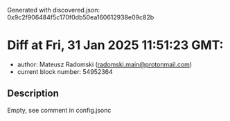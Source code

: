 Generated with discovered.json: 0x9c2f906484f5c170f0db50ea160612938e09c82b

# Diff at Fri, 31 Jan 2025 11:51:23 GMT:

- author: Mateusz Radomski (<radomski.main@protonmail.com>)
- current block number: 54952364

## Description

Empty, see comment in config.jsonc

